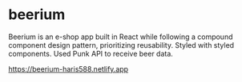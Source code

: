 # beerium

Beerium is an e-shop app built in React while following a compound component design pattern, prioritizing reusability. Styled with styled components.
Used Punk API to receive beer data.

https://beerium-haris588.netlify.app
